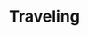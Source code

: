 ---
banner:
  content: Check <a href='https://www.cdc.gov/publichealthgateway/healthdirectories/healthdepartments.html'>public
    health departments</a> for detailed information.
  display: true
  heading: State or local governments may have issued orders or provided additional
    guidance.
layout: category
name: travel
owner: CDC
questions:
- should-i-travel-within-the-us
- what-is-the-risk-of-getting-covid-19-on-an-airplane
- is-it-safe-to-visit-family-friends
- which-countries-are-subject-travel-restrictions-us
- should-i-cancel-my-international-travel
- return-to-work-international-travel
- can-american-citizen-return-to-us
- what-can-i-expect-when-arriving-to-the-united-states
- what-can-i-expect-when-departing-other-countries
- which-airports-have-enhanced-travel-screening
- what-expect-airport-security-checkpoints
- should-travelers-wear-facemasks
- sick-passenger-on-my-flight
- what-if-i-recently-traveled-and-get-sick
- should-i-go-on-a-cruise
- is-it-safe-to-travel-to-campgrounds-or-go-camping
- will-real-id-implementation-be-delayed
- are-the-northern-southern-us-borders-closed
- when-will-the-borders-reopen
- are-undocumented-immigrants-still-being-held
title: Traveling
---